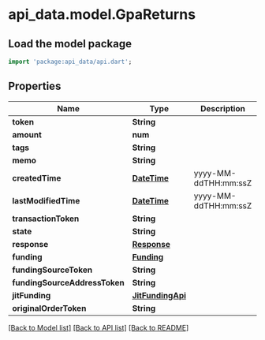 # api_data.model.GpaReturns

## Load the model package
```dart
import 'package:api_data/api.dart';
```

## Properties
Name | Type | Description | Notes
------------ | ------------- | ------------- | -------------
**token** | **String** |  | 
**amount** | **num** |  | 
**tags** | **String** |  | [optional] 
**memo** | **String** |  | [optional] 
**createdTime** | [**DateTime**](DateTime.md) | yyyy-MM-ddTHH:mm:ssZ | 
**lastModifiedTime** | [**DateTime**](DateTime.md) | yyyy-MM-ddTHH:mm:ssZ | 
**transactionToken** | **String** |  | 
**state** | **String** |  | 
**response** | [**Response**](Response.md) |  | 
**funding** | [**Funding**](Funding.md) |  | 
**fundingSourceToken** | **String** |  | 
**fundingSourceAddressToken** | **String** |  | [optional] 
**jitFunding** | [**JitFundingApi**](JitFundingApi.md) |  | [optional] 
**originalOrderToken** | **String** |  | [optional] 

[[Back to Model list]](../README.md#documentation-for-models) [[Back to API list]](../README.md#documentation-for-api-endpoints) [[Back to README]](../README.md)


